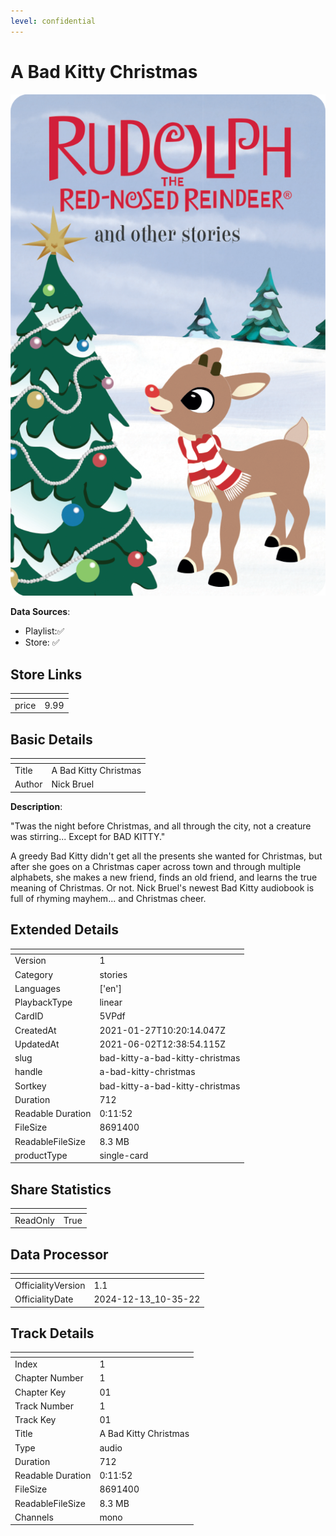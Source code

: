 ```yaml
---
level: confidential
---
```

# A Bad Kitty Christmas

![card_[5VPdf].png](../../img/cards/card_[5VPdf].png)

**Data Sources**: 

- Playlist:✅
- Store: ✅


## Store Links

| <!-- --> | <!-- --> |
| - | - |
| price | 9.99 |


## Basic Details

| <!-- --> | <!-- --> |
| - | - |
| Title | A Bad Kitty Christmas |
| Author | Nick Bruel |

**Description**:

"Twas the night before Christmas, and all through the city, not a creature was stirring... Except for BAD KITTY."

A greedy Bad Kitty didn't get all the presents she wanted for Christmas, but after she goes on a Christmas caper across town and through multiple alphabets, she makes a new friend, finds an old friend, and learns the true meaning of Christmas. Or not. Nick Bruel's newest Bad Kitty audiobook is full of rhyming mayhem... and Christmas cheer.


## Extended Details

| <!-- --> | <!-- --> |
| - | - |
| Version | 1 |
| Category | stories |
| Languages | ['en'] |
| PlaybackType | linear |
| CardID | 5VPdf |
| CreatedAt | 2021-01-27T10:20:14.047Z |
| UpdatedAt | 2021-06-02T12:38:54.115Z |
| slug | bad-kitty-a-bad-kitty-christmas |
| handle | a-bad-kitty-christmas |
| Sortkey | bad-kitty-a-bad-kitty-christmas |
| Duration | 712 |
| Readable Duration | 0:11:52 |
| FileSize | 8691400 |
| ReadableFileSize | 8.3 MB |
| productType | single-card |


## Share Statistics

| <!-- --> | <!-- --> |
| - | - |
| ReadOnly | True |


## Data Processor

| <!-- --> | <!-- --> |
| - | - |
| OfficialityVersion | 1.1
| OfficialityDate | 2024-12-13_10-35-22


## Track Details

| <!-- --> | <!-- --> |
| - | - |
| Index | 1 |
| Chapter Number | 1 |
| Chapter Key | 01 |
| Track Number | 1 |
| Track Key | 01 |
| Title | A Bad Kitty Christmas |
| Type | audio |
| Duration | 712 |
| Readable Duration | 0:11:52 |
| FileSize | 8691400 |
| ReadableFileSize | 8.3 MB |
| Channels | mono |

